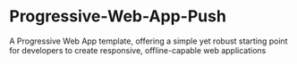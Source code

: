 # Progressive-Web-App-Push
A Progressive Web App template, offering a simple yet robust starting point for developers to create responsive, offline-capable web applications

